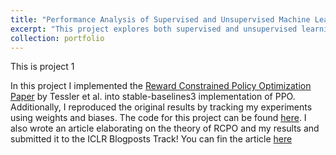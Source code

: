 ```yaml
---
title: "Performance Analysis of Supervised and Unsupervised Machine Learning Models"
excerpt: "This project explores both supervised and unsupervised learning techniques on the Seeds and Obesity datasets (UCI website). In the [supervised learning analysis](https://github.com/venkateshv90/Machine-Learning/tree/main/Supervised), KNN, SVM, and NN models were evaluated. It was found that while all models performed well on the simpler Seeds dataset, the more complex Obesity dataset highlighted SVM’s superior performance. The study underscores how dataset complexity and feature structure impact model efficiency and accuracy. The [unsupervised learning component](https://github.com/venkateshv90/Machine-Learning/tree/main/Unsupervised) applied Expectation Maximization and k-Means clustering models to the two datasets. Dimensionality reduction techniques (PCA, ICA, RP) were also applied to effectively identify the underlying data structures. Notably, dimensionality reduction enhanced NN performance, and integrating clustering insights further refined model accuracy. These findings demonstrate the power of combining supervised and unsupervised approaches for comprehensive data analysis"
collection: portfolio
---
```


This is project 1




In this project I implemented the [Reward Constrained Policy Optimization Paper](https://openreview.net/pdf?id=SkfrvsA9FX) by Tessler et al. into stable-baselines3 implementation of PPO. Additionally, I reproduced the original results by tracking my experiments using weights and biases. The code for this project can be found [here](https://github.com/sudo-Boris/stable-baselines3). I also wrote an article elaborating on the theory of RCPO and my results and submitted it to the ICLR Blogposts Track! You can fin the article [here](https://iclr-blogposts.github.io/staging/blog/2023/Adaptive-Reward-Penalty-in-Safe-Reinforcement-Learning/)

